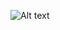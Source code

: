 ![Alt text](https://github.com/AtikIOS/GPU-Animation/blob/bb473dcf140b13b50fdb0817e4a88731e1355a39/GPU%20Animation/Screenshot%202025-05-19%20at%201.40.58%E2%80%AFPM.png)
